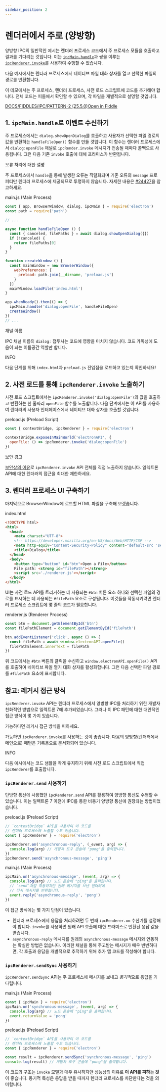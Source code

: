 ```yaml
---
sidebar_position: 2
---
```


# 렌더러에서 주로 (양방향)

양방향 IPC의 일반적인 예시는 렌더러 프로세스 코드에서 주 프로세스 모듈을 호출하고 결과를 기다리는 것입니다. 이는 [`ipcMain.handle`](https://www.electronjs.org/docs/latest/api/ipc-main#ipcmainhandlechannel-listener)과 쌍을 이루는 [`ipcRenderer.invoke`](https://www.electronjs.org/docs/latest/api/ipc-renderer#ipcrendererinvokechannel-args)를 사용하여 수행할 수 있습니다.

다음 예시에서는 렌더러 프로세스에서 네이티브 파일 대화 상자를 열고 선택한 파일의 경로를 반환합니다.

이 데모에서는 주 프로세스, 렌더러 프로세스, 사전 로드 스크립트에 코드를 추가해야 합니다. 전체 코드는 피들에서 확인할 수 있으며, 각 파일을 개별적으로 설명할 것입니다.

[DOCS/FIDDLES/IPC/PATTERN-2 (25.5.0)](https://github.com/electron/electron/tree/v25.5.0/docs/fiddles/ipc/pattern-2)[Open in Fiddle](https://fiddle.electronjs.org/launch?target=electron/v25.5.0/docs/fiddles/ipc/pattern-2)

## 1. `ipcMain.handle`로 이벤트 수신하기

주 프로세스에서는 `dialog.showOpenDialog`를 호출하고 사용자가 선택한 파일 경로의 값을 반환하는 `handleFileOpen()` 함수를 만들 것입니다. 이 함수는 렌더러 프로세스에서 `dialog:openFile` 채널로 `ipcRender.invoke` 메시지가 전송될 때마다 콜백으로 사용됩니다. 그런 다음 기존 `invoke` 호출에 대해 프라미스가 반환됩니다.

오류 처리에 대한 설명

주 프로세스에서 `handle`을 통해 발생한 오류는 직렬화되며 기존 오류의 `message` 프로퍼티만 렌더러 프로세스에 제공되므로 투명하지 않습니다. 자세한 내용은 [#24427](https://github.com/electron/electron/issues/24427)을 참고하세요.

main.js (Main Process)

```javascript
const { app, BrowserWindow, dialog, ipcMain } = require('electron')
const path = require('path')

// ...

async function handleFileOpen () {
  const { canceled, filePaths } = await dialog.showOpenDialog({})
  if (!canceled) {
    return filePaths[0]
  }
}

function createWindow () {
  const mainWindow = new BrowserWindow({
    webPreferences: {
      preload: path.join(__dirname, 'preload.js')
    }
  })
  mainWindow.loadFile('index.html')
}

app.whenReady().then(() => {
  ipcMain.handle('dialog:openFile', handleFileOpen)
  createWindow()
})
// ...
```

채널 이름

IPC 채널 이름의 `dialog:` 접두사는 코드에 영향을 미치지 않습니다. 코드 가독성에 도움이 되는 이름공간 역할만 합니다.

INFO

다음 단계를 위해 `index.html`과 `preload.js` 진입점을 로드하고 있는지 확인하세요!

## 2. 사전 로드를 통해 `ipcRenderer.invoke` 노출하기

사전 로드 스크립트에서는 `ipcRenderer.invoke('dialog:openFile')`의 값을 호출하고 반환하는 한 줄짜리 `openFile` 함수를 노출합니다. 다음 단계에서는 이 API를 사용하여 렌더러의 사용자 인터페이스에서 네이티브 대화 상자를 호출할 것입니다.

preload.js (Preload Script)

```javascript
const { contextBridge, ipcRenderer } = require('electron')

contextBridge.exposeInMainWorld('electronAPI', {
  openFile: () => ipcRenderer.invoke('dialog:openFile')
})
```

보안 경고

[보안상의 이유](../context-isolation.md#보안-고려-사항)로 `ipcRenderer.invoke` API 전체를 직접 노출하지 않습니다. 일렉트론 API에 대한 렌더러의 접근을 최대한 제한하세요.

## 3. 렌더러 프로세스 UI 구축하기

마지막으로 BrowserWindow에 로드할 HTML 파일을 구축해 보겠습니다.

index.html

```html
<!DOCTYPE html>
<html>
  <head>
    <meta charset="UTF-8">
    <!-- https://developer.mozilla.org/en-US/docs/Web/HTTP/CSP -->
    <meta http-equiv="Content-Security-Policy" content="default-src 'self'; script-src 'self'">
    <title>Dialog</title>
  </head>
  <body>
    <button type="button" id="btn">Open a File</button>
    File path: <strong id="filePath"></strong>
    <script src='./renderer.js'></script>
  </body>
</html>
```

UI는 사전 로드 API를 트리거하는 데 사용되는 `#btn` 버튼 요소 하나와 선택한 파일의 경로를 표시하는 데 사용되는 `#filePath` 요소로 구성됩니다. 이것들을 작동시키려면 렌더러 프로세스 스크립트에 몇 줄의 코드가 필요합니다.

renderer.js (Renderer Process)

```javascript
const btn = document.getElementById('btn')
const filePathElement = document.getElementById('filePath')

btn.addEventListener('click', async () => {
  const filePath = await window.electronAPI.openFile()
  filePathElement.innerText = filePath
})
```

위 코드에서는 `#btn` 버튼의 클릭을 수신하고 `window.electronAPI.openFile()` API를 호출하여 네이티브 파일 열기 대화 상자를 활성화합니다. 그런 다음 선택한 파일 경로를 `#filePath` 요소에 표시합니다.

## 참고: 레거시 접근 방식

`ipcRenderer.invoke` API는 렌더러 프로세스에서 양방향 IPC를 처리하기 위한 개발자 친화적인 방법으로 일렉트론 7에 추가되었습니다. 그러나 이 IPC 패턴에 대한 대안적인 접근 방식이 몇 가지 있습니다.

가능하다면 레거시 접근 방식을 피하세요.

가능하면 `ipcRenderer.invoke`를 사용하는 것이 좋습니다. 다음의 양방향(렌더러에서 메인으로) 패턴은 기록용으로 문서화되어 있습니다.

INFO

다음 예시에서는 코드 샘플을 작게 유지하기 위해 사전 로드 스크립트에서 직접 `ipcRenderer`를 호출합니다.

### `ipcRenderer.send` 사용하기

단방향 통신에 사용했던 `ipcRenderer.send` API를 활용하여 양방향 통신도 수행할 수 있습니다. 이는 일렉트론 7 이전에 IPC를 통한 비동기 양방향 통신에 권장되는 방법이었습니다.

preload.js (Preload Script)

```javascript
// `contextBridge` API를 사용하여 이 코드를
// 렌더러 프로세스에 노출할 수도 있습니다.
const { ipcRenderer } = require('electron')

ipcRenderer.on('asynchronous-reply', (_event, arg) => {
  console.log(arg) // 개발자 도구 콘솔에 "pong"을 출력합니다.
})
ipcRenderer.send('asynchronous-message', 'ping')
```

main.js (Main Process)

```javascript
ipcMain.on('asynchronous-message', (event, arg) => {
  console.log(arg) // 노드 콘솔에 "ping"을 출력합니다.
  // `send`처럼 작동하지만 원래 메시지를 보낸 렌더러에
  // 다시 메시지를 반환합니다.
  event.reply('asynchronous-reply', 'pong')
})
```

이 접근 방식에는 몇 가지 단점이 있습니다.

- 렌더러 프로세스에서 응답을 처리하려면 두 번째 `ipcRenderer.on` 수신기를 설정해야 합니다. `invoke`를 사용하면 원래 API 호출에 대한 프라미스로 반환된 응답 값을 받습니다.
- `asynchronous-reply` 메시지를 원래의 `asynchronous-message` 메시지와 연동하는 확실한 방법은 없습니다. 이러한 채널을 통해 주고받는 메시지가 매우 빈번하다면, 각 호출과 응답을 개별적으로 추적하기 위해 추가 앱 코드를 작성해야 합니다.

### `ipcRenderer.sendSync` 사용하기

`ipcRenderer.sendSync` API는 주 프로세스에 메시지를 보내고 *동기적*으로 응답을 기다립니다.

main.js (Main Process)

```javascript
const { ipcMain } = require('electron')
ipcMain.on('synchronous-message', (event, arg) => {
  console.log(arg) // 노드 콘솔에 "ping"을 출력합니다.
  event.returnValue = 'pong'
})
```

preload.js (Preload Script)

```javascript
// `contextBridge` API를 사용하여 이 코드를
// 렌더러 프로세스에 노출할 수도 있습니다.
const { ipcRenderer } = require('electron')

const result = ipcRenderer.sendSync('synchronous-message', 'ping')
console.log(result) // 개발자 도구 콘솔에 "pong"을 출력합니다.
```

이 코드의 구조는 `invoke` 모델과 매우 유사하지만 성능상의 이유로 **이 API를 피하는 것**이 좋습니다. 동기적 특성은 응답을 받을 때까지 렌더러 프로세스를 차단한다는 것을 의미합니다.